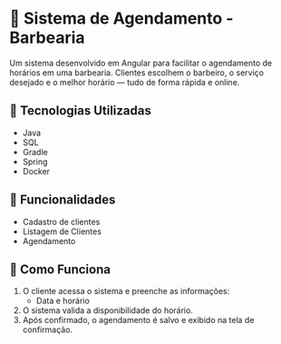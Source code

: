 # 💈 Sistema de Agendamento - Barbearia

Um sistema desenvolvido em Angular para facilitar o agendamento de horários em uma barbearia. Clientes escolhem o barbeiro, o serviço desejado e o melhor horário — tudo de forma rápida e online.

## 🚀 Tecnologias Utilizadas

- Java 
- SQL 
- Gradle 
- Spring 
- Docker 

## 🎯 Funcionalidades

- Cadastro de clientes
- Listagem de Clientes
- Agendamento

## 🧠 Como Funciona

1. O cliente acessa o sistema e preenche as informações:
   - Data e horário
2. O sistema valida a disponibilidade do horário.
3. Após confirmado, o agendamento é salvo e exibido na tela de confirmação.

